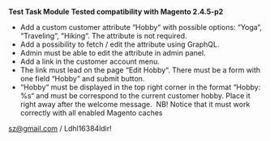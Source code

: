 **Test Task Module**
**Tested compatibility with Magento 2.4.5-p2**
- Add a custom customer attribute “Hobby“ with possible options: “Yoga“, “Traveling“, “Hiking“. The attribute is not required.
- Add a possibility to fetch / edit the attribute using GraphQL.
- Admin must be able to edit the attribute in admin panel.
- Add a link in the customer account menu.
- The link must lead on the page “Edit Hobby“. There must be a form with one field “Hobby“ and submit button.
- “Hobby“ must be displayed in the top right corner in the format “Hobby: %s“ and must be correspond to the current customer hobby. Place it right away after the welcome message. 
NB! Notice that it must work correctly with all enabled Magento caches

sz@gmail.com / Ldhl16384ldir!
